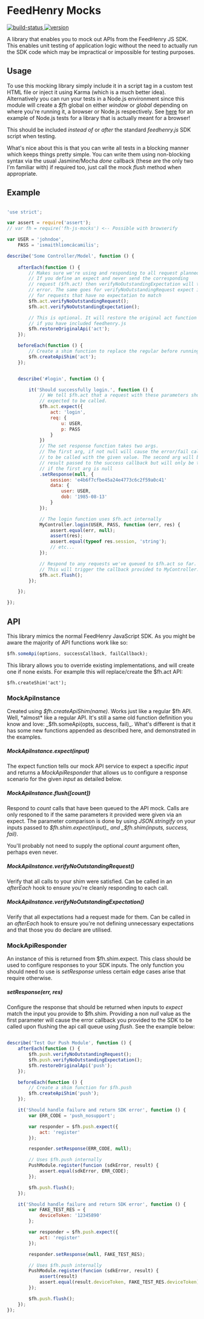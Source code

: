 FeedHenry Mocks
===============

[![build-status](https://travis-ci.org/feedhenry-staff/fh-js-mocks.svg?branch=master)
](https://travis-ci.org/feedhenry-staff/fh-js-mocks.svg?branch=master)[![version](https://badge.fury.io/js/fh-mocks.svg)
](https://badge.fury.io/js/fh-mocks.svg)

A library that enables you to mock out APIs from the FeedHenry JS SDK. This 
enables unit testing of application logic without the need to actually run the 
SDK code which may be impractical or impossible for testing purposes.

## Usage
To use this mocking library simply include it in a script tag in a custom test 
HTML file or inject it using Karma (which is a much better idea). Alternatively
you can run your tests in a Node.js environment since this module will create a
_$fh_ global on either _window_ or _global_ depending on where you're running 
it, a browser or Node.js respectively. See 
[here](https://github.com/feedhenry-staff/cloud-connection-monitor) for an 
example of Node.js tests for a library that is actually meant for a browser!

This should be included *instead of* or *after* the standard _feedhenry.js_ SDK 
script when testing.

What's nice about this is that you can write all tests in a blocking 
manner which keeps things pretty simple. You can write them using non-blocking 
syntax via the usual Jasmine/Mocha *done* callback (these are the only two I'm 
familiar with) if required too, just call the mock *flush* method when 
appropriate.


## Example
```javascript

'use strict';

var assert = require('assert');
// var fh = require('fh-js-mocks') <-- Possible with browserify

var USER = 'johndoe',
	PASS = 'ismaithliomcácamilis';

describe('Some Controller/Model', function () {
	
	afterEach(function () {
		// Makes sure we're using and responding to all request planned per test
		// If you define an expect and never send the corresponding 
		// request ($fh.act) then verifyNoOutstandingExpectation will throw an
		// error. The same goes for verifyNoOutstandingRequest expect it throws
		// for requests that have no expectation to match
		$fh.act.verifyNoOutstandingRequest();
		$fh.act.verifyNoOutstandingExpectation();

		// This is optional. It will restore the original act function
		// if you have included feedhenry.js
		$fh.restoreOriginalApi('act');
	});

	beforeEach(function () {
		// Create a shim function to replace the regular before running tests
		$fh.createApiShim('act');
	});


	describe('#login', function () {

		it('Should successfully login.', function () {
			// We tell $fh.act that a request with these parameters should be
			// expected to be called.
			$fh.act.expect({
				act: 'login',
				req: {
					u: USER,
					p: PASS
				}
			})
			// The set response function takes two args. 
			// The first arg, if not null will cause the error/fail callback
			// to be called with the given value. The second arg will be the 
			// result passed to the success callback but will only be triggered 
			// if the first arg is null
			.setResponse(null, {
				session: 'e4b6f7cfbe45a24e4773c6c2f59a0c41'
				data: {
					user: USER,
					dob: '1985-08-13'
				}
			});

			// The login function uses $fh.act internally
			MyController.login(USER, PASS, function (err, res) {
				assert.equal(err, null);
				assert(res);
				assert.equal(typeof res.session, 'string');
				// etc...
			});

			// Respond to any requests we've queued to $fh.act so far.
			// This will trigger the callback provided to MyController.login
			$fh.act.flush();
		});

	});

});
```


## API
This library mimics the normal FeedHenry JavaScript SDK. As you might be aware 
the majority of API functions work like so: 

```javascript
$fh.someApi(options, successCallback, failCallback);
```

This library allows you to override existing implementations, and will create 
one if none exists. For example this will replace/create the $fh.act API:

```
$fh.createShim('act');
```

### MockApiInstance
Created using _$fh.createApiShim(name)_. Works just like a regular $fh API. 
Well, *almost* like a regular API. It's still a same old function definition 
you know and love: _$fh.someApi(opts, success, fail)_. What's different is that 
it has some new functions appended as described here, and demonstrated in the 
examples.

##### MockApiInstance.expect(input)
The expect function tells our mock API service to expect a specific _input_ and 
returns a *MockApiResponder* that allows us to configure a response scenario 
for the given _input_ as detailed below.

##### MockApiInstance.flush([count])
Respond to *count* calls that have been queued to the API mock. Calls are only 
responed to if the same parameters it provided were given via an expect. The 
parameter comparison is done by using _JSON.stringify_ on your inputs passed to 
_$fh.shim.expect(input)_ and _$fh.shim(inputs, success, fail)_.

You'll probably not need to supply the optional _count_ argument often, perhaps 
even never.

##### MockApiInstance.verifyNoOutstandingRequest()
Verify that all calls to your shim were satisfied. Can be called in an 
*afterEach* hook to ensure you're cleanly responding to each call.

##### MockApiInstance.verifyNoOutstandingExpectation()
Verify that all expectations had a request made for them. Can be called in an 
*afterEach* hook to ensure you're not defining unnecessary expectations and 
that those you do declare are utilised.

### MockApiResponder
An instance of this is returned from $fh.shim.expect. This class should be 
used to configure responses to your SDK inputs. The only function you should 
need to use is *setResponse* unless certain edge cases arise that require 
otherwise.

##### setResponse(err, res)
Configure the response that should be returned when inputs to _expect_ match 
the input you provide to $fh.shim. Providing a non *null* value as the first 
parameter will cause the error callback you provided to the SDK to be called 
upon flushing the api call queue using _flush_. See the example below:

```javascript

describe('Test Our Push Module', function () {
	afterEach(function () {
		$fh.push.verifyNoOutstandingRequest();
		$fh.push.verifyNoOutstandingExpectation();
		$fh.restoreOriginalApi('push');
	});

	beforeEach(function () {
		// Create a shim function for $fh.push
		$fh.createApiShim('push');
	});

	it('Should handle failure and return SDK error', function () {
		var ERR_CODE = 'push_nosupport';

		var responder = $fh.push.expect({
			act: 'register'
		});

		responder.setResponse(ERR_CODE, null);

		// Uses $fh.push internally
		PushModule.register(funcion (sdkError, result) {
			assert.equal(sdkError, ERR_CODE);
		});

		$fh.push.flush();
	});

	it('Should handle failure and return SDK error', function () {
		var FAKE_TEST_RES = {
			deviceToken: '12345890'
		};

		var responder = $fh.push.expect({
			act: 'register'
		});

		responder.setResponse(null, FAKE_TEST_RES);

		// Uses $fh.push internally
		PushModule.register(funcion (sdkError, result) {
			assert(result)
			assert.equal(result.deviceToken, FAKE_TEST_RES.deviceToken);
		});

		$fh.push.flush();
	});
});

```






